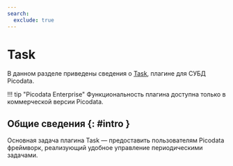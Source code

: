 ```yaml
---
search:
  exclude: true
---
```


# Task

В данном разделе приведены сведения о
[Task](https://git.picodata.io/picodata/mod/picotask), плагине для
СУБД Picodata.

!!! tip "Picodata Enterprise"
    Функциональность плагина доступна только в коммерческой версии Picodata.

## Общие сведения {: #intro }

Основная задача плагина Task — предоставить пользователям Picodata
фреймворк, реализующий удобное управление периодическими задачами.
